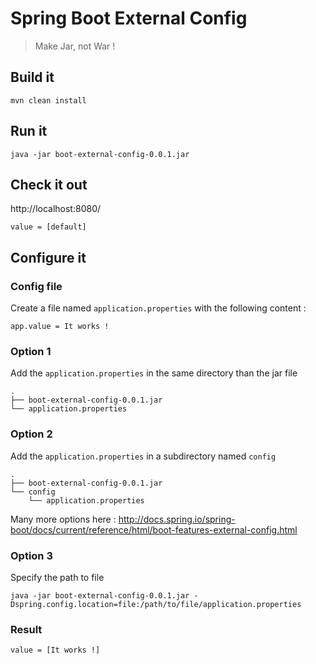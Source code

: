 # Spring Boot External Config

> Make Jar, not War !

## Build it
```mvn clean install```

## Run it
```java -jar boot-external-config-0.0.1.jar```

## Check it out
http://localhost:8080/

```value = [default]```

## Configure it
### Config file
Create a file named `application.properties` with the following content :
```
app.value = It works !
```

### Option 1
Add the `application.properties` in the same directory than the jar file
```
.
├── boot-external-config-0.0.1.jar
└── application.properties
```

### Option 2
Add the `application.properties` in a subdirectory named `config`
```
.
├── boot-external-config-0.0.1.jar
└── config
    └── application.properties
```

Many more options here :
http://docs.spring.io/spring-boot/docs/current/reference/html/boot-features-external-config.html

### Option 3
Specify the path to file

```java -jar boot-external-config-0.0.1.jar -Dspring.config.location=file:/path/to/file/application.properties```

### Result
```value = [It works !]```

